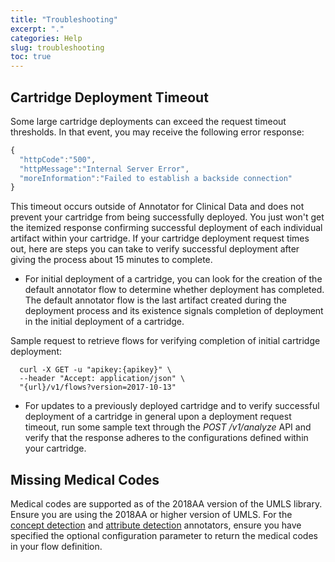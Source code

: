 ```yaml
---
title: "Troubleshooting"
excerpt: "."
categories: Help
slug: troubleshooting
toc: true
---
```


<!-- ---

copyright:
  years: 2015, 2019
lastupdated: "2019-02-20"

keywords: annotator clinical data, clinical data, annotation

subcollection: wh-acd

--- -->

<!-- # Troubleshooting -->

## Cartridge Deployment Timeout

Some large cartridge deployments can exceed the request timeout thresholds. In that event, you may receive the following error response:

```javascript
{
  "httpCode":"500",
  "httpMessage":"Internal Server Error",
  "moreInformation":"Failed to establish a backside connection"
}
```

This timeout occurs outside of Annotator for Clinical Data and does not prevent your cartridge from being successfully deployed. You just won't get the itemized response confirming successful deployment of each individual artifact within your cartridge. If your cartridge deployment request times out, here are steps you can take to verify successful deployment after giving the process about 15 minutes to complete.

* For initial deployment of a cartridge, you can look for the creation of the default annotator flow to determine whether deployment has completed. The default annotator flow is the last artifact created during the deployment process and its existence signals completion of deployment in the initial deployment of a cartridge.

Sample request to retrieve flows for verifying completion of initial cartridge deployment:

```Curl
  curl -X GET -u "apikey:{apikey}" \
  --header "Accept: application/json" \
  "{url}/v1/flows?version=2017-10-13"
```

* For updates to a previously deployed cartridge and to verify successful deployment of a cartridge in general upon a deployment request timeout, run some sample text through the _POST /v1/analyze_ API and verify that the response adheres to the configurations defined within your cartridge.

## Missing Medical Codes

Medical codes are supported as of the 2018AA version of the UMLS library. Ensure you are using the 2018AA or higher version of UMLS. For the [concept detection](/docs/wh-acd?topic=wh-acd-concept_detection#concept_detection) and [attribute detection](/docs/wh-acd?topic=wh-acd-attribute_detection#attribute_detection) annotators, ensure you have specified the optional configuration parameter to return the medical codes in your flow definition.
